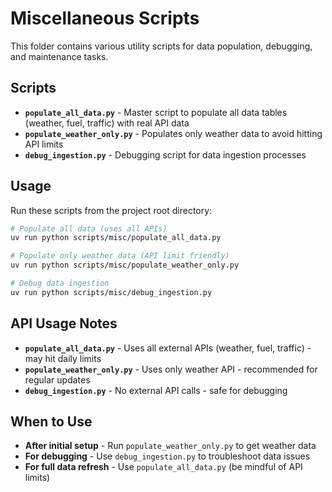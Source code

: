 # Miscellaneous Scripts

This folder contains various utility scripts for data population, debugging, and maintenance tasks.

## Scripts

- **`populate_all_data.py`** - Master script to populate all data tables (weather, fuel, traffic) with real API data
- **`populate_weather_only.py`** - Populates only weather data to avoid hitting API limits
- **`debug_ingestion.py`** - Debugging script for data ingestion processes

## Usage

Run these scripts from the project root directory:

```bash
# Populate all data (uses all APIs)
uv run python scripts/misc/populate_all_data.py

# Populate only weather data (API limit friendly)
uv run python scripts/misc/populate_weather_only.py

# Debug data ingestion
uv run python scripts/misc/debug_ingestion.py
```

## API Usage Notes

- **`populate_all_data.py`** - Uses all external APIs (weather, fuel, traffic) - may hit daily limits
- **`populate_weather_only.py`** - Uses only weather API - recommended for regular updates
- **`debug_ingestion.py`** - No external API calls - safe for debugging

## When to Use

- **After initial setup** - Run `populate_weather_only.py` to get weather data
- **For debugging** - Use `debug_ingestion.py` to troubleshoot data issues
- **For full data refresh** - Use `populate_all_data.py` (be mindful of API limits) 